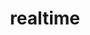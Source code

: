 ---
    weight: 10
    title: "realtime"
    description: ""
    icon: "article"
    draft: false
    toc: true
---